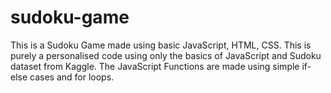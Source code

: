 # sudoku-game
This is a Sudoku Game made using basic JavaScript, HTML, CSS.
This is purely a personalised code using only the basics of JavaScript and Sudoku dataset from Kaggle.
The JavaScript Functions are made using simple if-else cases and for loops.

